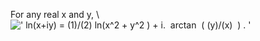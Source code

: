 For any real x and y, \\
![' ln(x+iy) = (1)/(2) ln(x\^2 + y\^2 ) + i.  arctan  ( (y)/(x)  ) . '](../dictionary/equation_images/3775.1..png)
